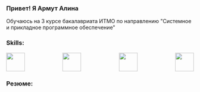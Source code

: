 ### Привет! Я Армут Алина 

Обучаюсь на 3 курсе бакалавриата ИТМО по направлению "Системноe и прикладное программное обеспечение" 

### Skills:
<div style="display: flex; justify-content: space-between;">
  <img src="https://github.com/user-attachments/assets/8f64b497-870b-4352-bf84-1adbbda6ff3d" width="50"/>
  <img src="https://github.com/user-attachments/assets/60d3e76e-cfc9-4584-a002-a6161cfa3602" width="50"/>
  <img src="https://github.com/user-attachments/assets/07610076-f811-4d16-8e51-e6bb0f17f7ca" width="50"/>
  <img src="https://github.com/user-attachments/assets/1fb5175a-c2bf-465d-95aa-007d69a6015c" width="50"/>
</div>



### Резюме: 
